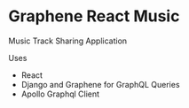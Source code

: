 # Graphene React Music

Music Track Sharing Application

Uses

- React
- Django and Graphene for GraphQL Queries
- Apollo Graphql Client
